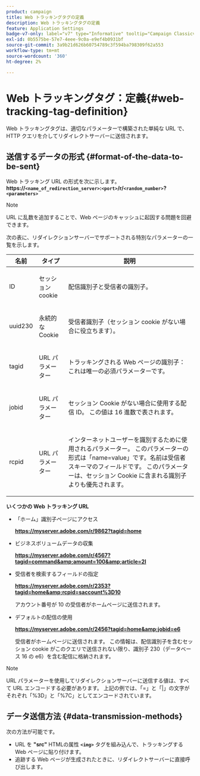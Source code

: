 ```yaml
---
product: campaign
title: Web トラッキングタグの定義
description: Web トラッキングタグの定義
feature: Application Settings
badge-v7-only: label="v7" type="Informative" tooltip="Campaign Classicv7 にのみ適用"
exl-id: 0b5575be-57e7-4eee-9c0a-e9ef4b0931bf
source-git-commit: 3a9b21d626b60754789c3f594ba798309f62a553
workflow-type: tm+mt
source-wordcount: '360'
ht-degree: 2%

---
```


# Web トラッキングタグ：定義{#web-tracking-tag-definition}



Web トラッキングタグは、適切なパラメーターで構築された単純な URL で、HTTP クエリを介してリダイレクトサーバーに送信されます。

## 送信するデータの形式 {#format-of-the-data-to-be-sent}

Web トラッキング URL の形式を次に示します。 **https://`<name_of_redirection_server>`:`<port>`/r/`<random_number>`?`<parameters>`**

>[!NOTE]
>
>URL に乱数を追加することで、Web ページのキャッシュに起因する問題を回避できます。

次の表に、リダイレクションサーバーでサポートされる特別なパラメーターの一覧を示します。

<table>
                     <thead>
                        <tr>
                           <th>名前</th>
                           <th>タイプ</th>
                           <th>説明</th> 
                        </tr> 
                     </thead>
                     <tbody>
                        <tr>
                           <td>
                              <p>ID</p> 
                           </td>
                           <td>
                              <p>セッション cookie</p> 
                           </td>
                           <td>
                              <p>配信識別子と受信者の識別子。</p> 
                           </td> 
                        </tr>
                        <tr>
                           <td>
                              <p>uuid230</p> 
                           </td>
                           <td>
                              <p>永続的な Cookie</p> 
                           </td>
                           <td>
                              <p>受信者識別子（セッション cookie がない場合に役立ちます）。</p> 
                           </td> 
                        </tr>
                        <tr>
                           <td>
                              <p>tagid</p> 
                           </td>
                           <td>
                              <p>URL パラメーター</p> 
                           </td>
                           <td>
                              <p>トラッキングされる Web ページの識別子：これは唯一の必須パラメーターです。</p> 
                           </td> 
                        </tr>
                        <tr>
                           <td>
                              <p>jobid</p> 
                           </td>
                           <td>
                              <p>URL パラメーター</p> 
                           </td>
                           <td>
                              <p>セッション Cookie がない場合に使用する配信 ID。 この値は 16 進数で表されます。
                              </p> 
                           </td> 
                        </tr>
                        <tr>
                           <td>
                              <p>rcpid</p> 
                           </td>
                           <td>
                              <p>URL パラメーター</p> 
                           </td>
                           <td>
                              <p>インターネットユーザーを識別するために使用されるパラメーター。 このパラメーターの形式は「name=value」です。名前は受信者スキーマのフィールドです。 このパラメーターは、セッション Cookie に含まれる識別子よりも優先されます。
                              </p> 
                           </td> 
                        </tr> 
                     </tbody>  
                  </table>

**いくつかの Web トラッキング URL**

* 「ホーム」識別子ページにアクセス

  **https://myserver.adobe.com/r/9862?tagid=home**

* ビジネスボリュームデータの収集

  **https://myserver.adobe.com/r/4567?tagid=command&amp;amount=100&amp;article=2l**

* 受信者を検索するフィールドの指定

  **https://myserver.adobe.com/r/2353?tagid=home&amp;rcpid=saccount%3D10**

  アカウント番号が 10 の受信者がホームページに送信されます。

* デフォルトの配信の使用

  **https://myserver.adobe.com/r/2456?tagid=home&amp;jobid=e6**

  受信者がホームページに送信されます。 この情報は、配信識別子を含むセッション cookie がこのクエリで送信されない限り、識別子 230（データベース 16 の e6）を含む配信に格納されます。

>[!NOTE]
>
>URL パラメーターを使用してリダイレクションサーバーに送信する値は、すべて URL エンコードする必要があります。 上記の例では、「=」と「|」の文字がそれぞれ「%3D」と「%7C」としてエンコードされています。

## データ送信方法 {#data-transmission-methods}

次の方法が可能です。

* URL を **&quot;src&quot;** HTMLの属性 **`<img>`** タグを組み込んで、トラッキングする Web ページに貼り付けます。
* 追跡する Web ページが生成されたときに、リダイレクトサーバーに直接呼び出します。
